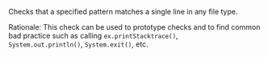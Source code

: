 Checks that a specified pattern matches a single line in any file type.

Rationale: This check can be used to prototype checks and to find common
bad practice such as calling `ex.printStacktrace()`,
`           System.out.println()`, `System.exit()`, etc.